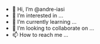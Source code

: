 - 👋 Hi, I’m @andre-iasi
- 👀 I’m interested in ...
- 🌱 I’m currently learning ...
- 💞️ I’m looking to collaborate on ...
- 📫 How to reach me ...

<!---
andre-iasi/andre-iasi is a ✨ special ✨ repository because its `README.md` (this file) appears on your GitHub profile.
You can click the Preview link to take a look at your changes.
--->
